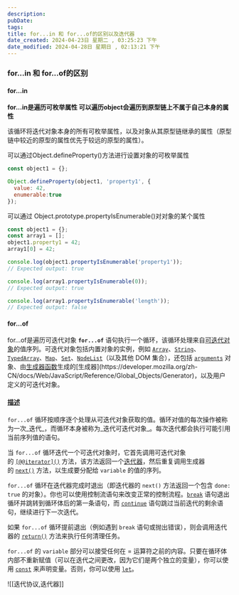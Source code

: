 ```yaml
---
description: 
pubDate:
tags: 
title: for...in 和 for...of的区别以及迭代器
date_created: 2024-04-23日 星期二 , 03:25:23 下午
date_modified: 2024-04-28日 星期日 , 02:13:21 下午
---
```

### for...in 和 for...of的区别


#### for...in
**for...in是遍历可枚举属性 可以遍历object会遍历到原型链上不属于自己本身的属性**

该循环将迭代对象本身的所有可枚举属性，以及对象从其原型链继承的属性（原型链中较近的原型的属性优先于较远的原型的属性）。

可以通过Object.defineProperty()方法进行设置对象的可枚举属性
```js
const object1 = {};

Object.defineProperty(object1, 'property1', {
  value: 42,
  enumerable:true
});
```

可以通过 Object.prototype.propertyIsEnumerable()对对象的某个属性
```js
const object1 = {};
const array1 = [];
object1.property1 = 42;
array1[0] = 42;

console.log(object1.propertyIsEnumerable('property1'));
// Expected output: true

console.log(array1.propertyIsEnumerable(0));
// Expected output: true

console.log(array1.propertyIsEnumerable('length'));
// Expected output: false
```



#### for...of
for...of是遍历可迭代对象
**`for...of`** 语句执行一个循环，该循环处理来自[可迭代对象](https://developer.mozilla.org/zh-CN/docs/Web/JavaScript/Reference/Iteration_protocols#%E5%8F%AF%E8%BF%AD%E4%BB%A3%E5%8D%8F%E8%AE%AE)的值序列。可迭代对象包括内置对象的实例，例如 [`Array`](https://developer.mozilla.org/zh-CN/docs/Web/JavaScript/Reference/Global_Objects/Array)、[`String`](https://developer.mozilla.org/zh-CN/docs/Web/JavaScript/Reference/Global_Objects/String)、[`TypedArray`](https://developer.mozilla.org/zh-CN/docs/Web/JavaScript/Reference/Global_Objects/TypedArray)、[`Map`](https://developer.mozilla.org/zh-CN/docs/Web/JavaScript/Reference/Global_Objects/Map)、[`Set`](https://developer.mozilla.org/zh-CN/docs/Web/JavaScript/Reference/Global_Objects/Set)、[`NodeList`](https://developer.mozilla.org/zh-CN/docs/Web/API/NodeList)（以及其他 DOM 集合），还包括 [`arguments`](https://developer.mozilla.org/zh-CN/docs/Web/JavaScript/Reference/Functions/arguments) 对象、由[生成器函数](https://developer.mozilla.org/zh-CN/docs/Web/JavaScript/Reference/Statements/function*)生成的[生成器](https://developer.mozilla.org/zh-CN/docs/Web/JavaScript/Reference/Global_Objects/Generator)，以及用户定义的可迭代对象。

#### [描述](https://developer.mozilla.org/zh-CN/docs/Web/JavaScript/Reference/Statements/for...of#%E6%8F%8F%E8%BF%B0)

`for...of` 循环按顺序逐个处理从可迭代对象获取的值。循环对值的每次操作被称为一次_迭代_，而循环本身被称为_迭代可迭代对象_。每次迭代都会执行可能引用当前序列值的语句。

当 `for...of` 循环迭代一个可迭代对象时，它首先调用可迭代对象的 [`[@@iterator]()`](https://developer.mozilla.org/zh-CN/docs/Web/JavaScript/Reference/Global_Objects/Symbol/iterator) 方法，该方法返回一个[迭代器](https://developer.mozilla.org/zh-CN/docs/Web/JavaScript/Reference/Iteration_protocols#%E8%BF%AD%E4%BB%A3%E5%99%A8%E5%8D%8F%E8%AE%AE)，然后重复调用生成器的 [`next()`](https://developer.mozilla.org/zh-CN/docs/Web/JavaScript/Reference/Iteration_protocols#%E8%BF%AD%E4%BB%A3%E5%99%A8%E5%8D%8F%E8%AE%AE) 方法，以生成要分配给 `variable` 的值的序列。

`for...of` 循环在迭代器完成时退出（即迭代器的 `next()` 方法返回一个包含 `done: true` 的对象）。你也可以使用控制流语句来改变正常的控制流程。[`break`](https://developer.mozilla.org/zh-CN/docs/Web/JavaScript/Reference/Statements/break) 语句退出循环并跳转到循环体后的第一条语句，而 [`continue`](https://developer.mozilla.org/zh-CN/docs/Web/JavaScript/Reference/Statements/continue) 语句跳过当前迭代的剩余语句，继续进行下一次迭代。

如果 `for...of` 循环提前退出（例如遇到 `break` 语句或抛出错误），则会调用迭代器的 [`return()`](https://developer.mozilla.org/zh-CN/docs/Web/JavaScript/Reference/Iteration_protocols#%E8%BF%AD%E4%BB%A3%E5%99%A8%E5%8D%8F%E8%AE%AE) 方法来执行任何清理任务。

`for...of` 的 `variable` 部分可以接受任何在 = 运算符之前的内容。只要在循环体内部不重新赋值（可以在迭代之间更改，因为它们是两个独立的变量），你可以使用 [`const`](https://developer.mozilla.org/zh-CN/docs/Web/JavaScript/Reference/Statements/const) 来声明变量。否则，你可以使用 [`let`](https://developer.mozilla.org/zh-CN/docs/Web/JavaScript/Reference/Statements/let)。

![[迭代协议,迭代器]]